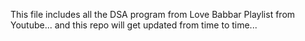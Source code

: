 This file includes all the DSA program from Love Babbar Playlist from Youtube...
and this repo will get updated from time to time...